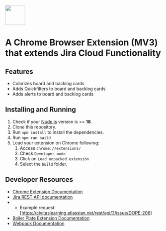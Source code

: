 <img src="src/assets/img/icon-128.png" width="64"/>

# A Chrome Browser Extension (MV3) that extends Jira Cloud Functionality

## Features

- Colorizes board and backlog cards
- Adds Quickfilters to board and backlog cards
- Adds alerts to board and backlog cards

## Installing and Running

1. Check if your [Node.js](https://nodejs.org/) version is >= **18**.
2. Clone this repository.
5. Run `npm install` to install the dependencies.
6. Run `npm run build`
7. Load your extension on Chrome following:
   1. Access `chrome://extensions/`
   2. Check `Developer mode`
   3. Click on `Load unpacked extension`
   4. Select the `build` folder.


## Developer Resources

- [Chrome Extension Documentation](https://developer.chrome.com/extensions/getstarted)
- [Jira REST API documentation](https://developer.atlassian.com/cloud/jira/platform/rest/v3)
- - Example request: [https://civitaslearning.atlassian.net/rest/api/3/issue/DOPE-206]
- [Boiler Plate Extension Documentation](https://github.com/lxieyang/chrome-extension-boilerplate-react/blob/master/README.md)
- [Webpack Documentation](https://webpack.js.org/concepts/)
